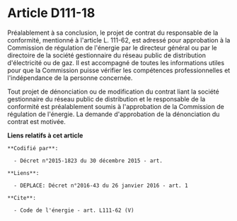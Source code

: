 # Article D111-18

Préalablement à sa conclusion, le projet de contrat du responsable de la conformité, mentionné à l'article L. 111-62, est
adressé pour approbation à la Commission de régulation de l'énergie par le directeur général ou par le directoire de la
société gestionnaire du réseau public de distribution d'électricité ou de gaz. Il est accompagné de toutes les informations
utiles pour que la Commission puisse vérifier les compétences professionnelles et l'indépendance de la personne concernée. 

Tout projet de dénonciation ou de modification du contrat liant la société gestionnaire du réseau public de distribution et
le responsable de la conformité est préalablement soumis à l'approbation de la Commission de régulation de l'énergie. La
demande d'approbation de la dénonciation du contrat est motivée.

**Liens relatifs à cet article**

	**Codifié par**:

	  - Décret n°2015-1823 du 30 décembre 2015 - art.

	**Liens**:

	  - DEPLACE: Décret n°2016-43 du 26 janvier 2016 - art. 1

	**Cite**:

	  - Code de l'énergie - art. L111-62 (V)
